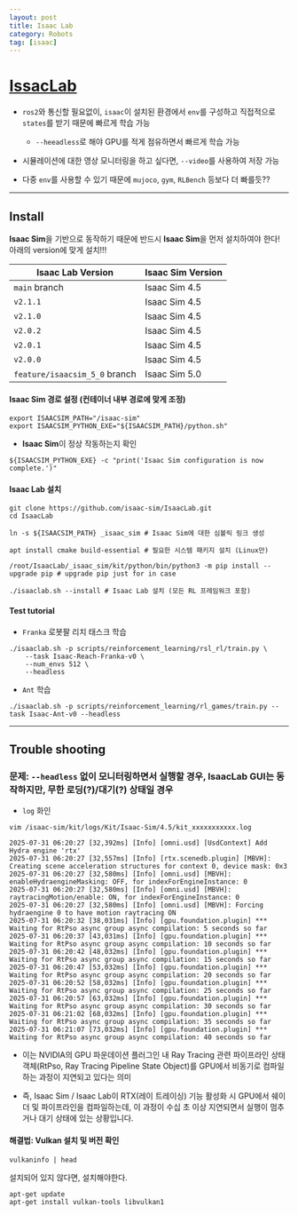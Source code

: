 ```yaml
---
layout: post
title: Isaac Lab
category: Robots
tag: [isaac]
---
```


# [IssacLab](https://github.com/isaac-sim/IsaacLab)


* `ros2`와 통신할 필요없이, `isaac`이 설치된 환경에서 `env`를 구성하고 직접적으로 `states`를 받기 때문에 빠르게 학습 가능

    * `--heeadless`로 해야 GPU를 적게 점유하면서 빠르게 학습 가능

* 시뮬레이션에 대한 영상 모니터링을 하고 싶다면, `--video`를 사용하여 저장 가능

* 다중 `env`를 사용할 수 있기 때문에 `mujoco`, `gym`, `RLBench` 등보다 더 빠를듯??

---------------------------------------------------------------------
## Install

**Isaac Sim**을 기반으로 동작하기 때문에 반드시 **Isaac Sim**을 먼저 설치하여야 한다! 아래의 version에 맞게 설치!!!

| Isaac Lab Version             | Isaac Sim Version |
| ----------------------------- | ----------------- |
| `main` branch                 | Isaac Sim 4.5     |
| `v2.1.1`                      | Isaac Sim 4.5     |
| `v2.1.0`                      | Isaac Sim 4.5     |
| `v2.0.2`                      | Isaac Sim 4.5     |
| `v2.0.1`                      | Isaac Sim 4.5     |
| `v2.0.0`                      | Isaac Sim 4.5     |
| `feature/isaacsim_5_0` branch | Isaac Sim 5.0     |

#### Isaac Sim 경로 설정 (컨테이너 내부 경로에 맞게 조정)

```shell
export ISAACSIM_PATH="/isaac-sim"
export ISAACSIM_PYTHON_EXE="${ISAACSIM_PATH}/python.sh"
```

* **Isaac Sim**이 정상 작동하는지 확인

```shell
${ISAACSIM_PYTHON_EXE} -c "print('Isaac Sim configuration is now complete.')"
```

#### Isaac Lab 설치

```shell
git clone https://github.com/isaac-sim/IsaacLab.git
cd IsaacLab

ln -s ${ISAACSIM_PATH} _isaac_sim # Isaac Sim에 대한 심볼릭 링크 생성

apt install cmake build-essential # 필요한 시스템 패키지 설치 (Linux만)

/root/IsaacLab/_isaac_sim/kit/python/bin/python3 -m pip install --upgrade pip # upgrade pip just for in case

./isaaclab.sh --install # Isaac Lab 설치 (모든 RL 프레임워크 포함)
```

#### Test tutorial

* `Franka` 로봇팔 리치 태스크 학습
```shell
./isaaclab.sh -p scripts/reinforcement_learning/rsl_rl/train.py \
    --task Isaac-Reach-Franka-v0 \
    --num_envs 512 \
    --headless
```

* `Ant` 학습
```shell
./isaaclab.sh -p scripts/reinforcement_learning/rl_games/train.py --task Isaac-Ant-v0 --headless
```
------------------------------------------------------------------------------------------------
## Trouble shooting

### 문제: `--headless` 없이 모니터링하면서 실행할 경우, IsaacLab GUI는 동작하지만, 무한 로딩(?)/대기(?) 상태일 경우

* `log` 화인

```shell
vim /isaac-sim/kit/logs/Kit/Isaac-Sim/4.5/kit_xxxxxxxxxxx.log
```

```shell
2025-07-31 06:20:27 [32,392ms] [Info] [omni.usd] [UsdContext] Add Hydra engine 'rtx'
2025-07-31 06:20:27 [32,557ms] [Info] [rtx.scenedb.plugin] [MBVH]: Creating scene acceleration structures for context 0, device mask: 0x3
2025-07-31 06:20:27 [32,580ms] [Info] [omni.usd] [MBVH]: enableHydraengineMasking: OFF, for indexForEngineInstance: 0
2025-07-31 06:20:27 [32,580ms] [Info] [omni.usd] [MBVH]: raytracingMotion/enable: ON, for indexForEngineInstance: 0
2025-07-31 06:20:27 [32,580ms] [Info] [omni.usd] [MBVH]: Forcing hydraengine 0 to have motion raytracing ON
2025-07-31 06:20:32 [38,031ms] [Info] [gpu.foundation.plugin] *** Waiting for RtPso async group async compilation: 5 seconds so far
2025-07-31 06:20:37 [43,031ms] [Info] [gpu.foundation.plugin] *** Waiting for RtPso async group async compilation: 10 seconds so far
2025-07-31 06:20:42 [48,032ms] [Info] [gpu.foundation.plugin] *** Waiting for RtPso async group async compilation: 15 seconds so far
2025-07-31 06:20:47 [53,032ms] [Info] [gpu.foundation.plugin] *** Waiting for RtPso async group async compilation: 20 seconds so far
2025-07-31 06:20:52 [58,032ms] [Info] [gpu.foundation.plugin] *** Waiting for RtPso async group async compilation: 25 seconds so far
2025-07-31 06:20:57 [63,032ms] [Info] [gpu.foundation.plugin] *** Waiting for RtPso async group async compilation: 30 seconds so far
2025-07-31 06:21:02 [68,032ms] [Info] [gpu.foundation.plugin] *** Waiting for RtPso async group async compilation: 35 seconds so far
2025-07-31 06:21:07 [73,032ms] [Info] [gpu.foundation.plugin] *** Waiting for RtPso async group async compilation: 40 seconds so far
```

* 이는 NVIDIA의 GPU 파운데이션 플러그인 내 Ray Tracing 관련 파이프라인 상태 객체(RtPso, Ray Tracing Pipeline State Object)를 GPU에서 비동기로 컴파일하는 과정이 지연되고 있다는 의미

* 즉, Isaac Sim / Isaac Lab이 RTX(레이 트레이싱) 기능 활성화 시 GPU에서 쉐이더 및 파이프라인을 컴파일하는데, 이 과정이 수십 초 이상 지연되면서 실행이 멈추거나 대기 상태에 있는 상황입니다.


#### 해결법: Vulkan 설치 및 버전 확인

```shell
vulkaninfo | head
```

설치되어 있지 않다면, 설치해야한다.

```shell
apt-get update
apt-get install vulkan-tools libvulkan1
```

